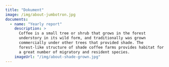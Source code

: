 ```yaml
---
title: "Dokument"
image: /img/about-jumbotron.jpg
documents:
  - name: "Yearly report"
    description: >
      Coffee is a small tree or shrub that grows in the forest
      understory in its wild form, and traditionally was grown
      commercially under other trees that provided shade. The
      forest-like structure of shade coffee farms provides habitat for
      a great number of migratory and resident species.
    imageUrl: "/img/about-shade-grown.jpg"
---
```

